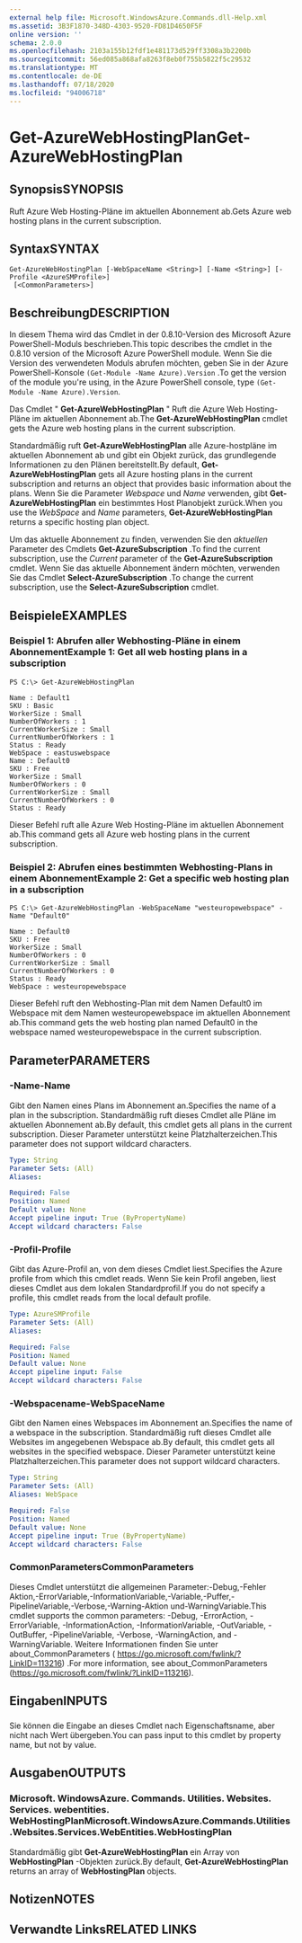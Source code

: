 ```yaml
---
external help file: Microsoft.WindowsAzure.Commands.dll-Help.xml
ms.assetid: 3B3F1870-348D-4303-9520-FD81D4650F5F
online version: ''
schema: 2.0.0
ms.openlocfilehash: 2103a155b12fdf1e481173d529ff3308a3b2200b
ms.sourcegitcommit: 56ed085a868afa8263f8eb0f755b5822f5c29532
ms.translationtype: MT
ms.contentlocale: de-DE
ms.lasthandoff: 07/18/2020
ms.locfileid: "94006718"
---
```

# <span data-ttu-id="5c099-101">Get-AzureWebHostingPlan</span><span class="sxs-lookup"><span data-stu-id="5c099-101">Get-AzureWebHostingPlan</span></span>

## <span data-ttu-id="5c099-102">Synopsis</span><span class="sxs-lookup"><span data-stu-id="5c099-102">SYNOPSIS</span></span>
<span data-ttu-id="5c099-103">Ruft Azure Web Hosting-Pläne im aktuellen Abonnement ab.</span><span class="sxs-lookup"><span data-stu-id="5c099-103">Gets Azure web hosting plans in the current subscription.</span></span>

## <span data-ttu-id="5c099-104">Syntax</span><span class="sxs-lookup"><span data-stu-id="5c099-104">SYNTAX</span></span>

```
Get-AzureWebHostingPlan [-WebSpaceName <String>] [-Name <String>] [-Profile <AzureSMProfile>]
 [<CommonParameters>]
```

## <span data-ttu-id="5c099-105">Beschreibung</span><span class="sxs-lookup"><span data-stu-id="5c099-105">DESCRIPTION</span></span>
<span data-ttu-id="5c099-106">In diesem Thema wird das Cmdlet in der 0.8.10-Version des Microsoft Azure PowerShell-Moduls beschrieben.</span><span class="sxs-lookup"><span data-stu-id="5c099-106">This topic describes the cmdlet in the 0.8.10 version of the Microsoft Azure PowerShell module.</span></span>
<span data-ttu-id="5c099-107">Wenn Sie die Version des verwendeten Moduls abrufen möchten, geben Sie in der Azure PowerShell-Konsole `(Get-Module -Name Azure).Version` .</span><span class="sxs-lookup"><span data-stu-id="5c099-107">To get the version of the module you're using, in the Azure PowerShell console, type `(Get-Module -Name Azure).Version`.</span></span>

<span data-ttu-id="5c099-108">Das Cmdlet " **Get-AzureWebHostingPlan** " Ruft die Azure Web Hosting-Pläne im aktuellen Abonnement ab.</span><span class="sxs-lookup"><span data-stu-id="5c099-108">The **Get-AzureWebHostingPlan** cmdlet gets the Azure web hosting plans in the current subscription.</span></span>

<span data-ttu-id="5c099-109">Standardmäßig ruft **Get-AzureWebHostingPlan** alle Azure-hostpläne im aktuellen Abonnement ab und gibt ein Objekt zurück, das grundlegende Informationen zu den Plänen bereitstellt.</span><span class="sxs-lookup"><span data-stu-id="5c099-109">By default, **Get-AzureWebHostingPlan** gets all Azure hosting plans in the current subscription and returns an object that provides basic information about the plans.</span></span>
<span data-ttu-id="5c099-110">Wenn Sie die Parameter *Webspace* und *Name* verwenden, gibt **Get-AzureWebHostingPlan** ein bestimmtes Host Planobjekt zurück.</span><span class="sxs-lookup"><span data-stu-id="5c099-110">When you use the *WebSpace* and *Name* parameters, **Get-AzureWebHostingPlan** returns a specific hosting plan object.</span></span>

<span data-ttu-id="5c099-111">Um das aktuelle Abonnement zu finden, verwenden Sie den *aktuellen* Parameter des Cmdlets **Get-AzureSubscription** .</span><span class="sxs-lookup"><span data-stu-id="5c099-111">To find the current subscription, use the *Current* parameter of the **Get-AzureSubscription** cmdlet.</span></span>
<span data-ttu-id="5c099-112">Wenn Sie das aktuelle Abonnement ändern möchten, verwenden Sie das Cmdlet **Select-AzureSubscription** .</span><span class="sxs-lookup"><span data-stu-id="5c099-112">To change the current subscription, use the **Select-AzureSubscription** cmdlet.</span></span>

## <span data-ttu-id="5c099-113">Beispiele</span><span class="sxs-lookup"><span data-stu-id="5c099-113">EXAMPLES</span></span>

### <span data-ttu-id="5c099-114">Beispiel 1: Abrufen aller Webhosting-Pläne in einem Abonnement</span><span class="sxs-lookup"><span data-stu-id="5c099-114">Example 1: Get all web hosting plans in a subscription</span></span>
```
PS C:\> Get-AzureWebHostingPlan 

Name : Default1 
SKU : Basic 
WorkerSize : Small 
NumberOfWorkers : 1 
CurrentWorkerSize : Small 
CurrentNumberOfWorkers : 1 
Status : Ready 
WebSpace : eastuswebspace 
Name : Default0 
SKU : Free 
WorkerSize : Small 
NumberOfWorkers : 0 
CurrentWorkerSize : Small 
CurrentNumberOfWorkers : 0 
Status : Ready
```

<span data-ttu-id="5c099-115">Dieser Befehl ruft alle Azure Web Hosting-Pläne im aktuellen Abonnement ab.</span><span class="sxs-lookup"><span data-stu-id="5c099-115">This command gets all Azure web hosting plans in the current subscription.</span></span>

### <span data-ttu-id="5c099-116">Beispiel 2: Abrufen eines bestimmten Webhosting-Plans in einem Abonnement</span><span class="sxs-lookup"><span data-stu-id="5c099-116">Example 2: Get a specific web hosting plan in a subscription</span></span>
```
PS C:\> Get-AzureWebHostingPlan -WebSpaceName "westeuropewebspace" -Name "Default0" 

Name : Default0 
SKU : Free 
WorkerSize : Small 
NumberOfWorkers : 0 
CurrentWorkerSize : Small 
CurrentNumberOfWorkers : 0 
Status : Ready 
WebSpace : westeuropewebspace
```

<span data-ttu-id="5c099-117">Dieser Befehl ruft den Webhosting-Plan mit dem Namen Default0 im Webspace mit dem Namen westeuropewebspace im aktuellen Abonnement ab.</span><span class="sxs-lookup"><span data-stu-id="5c099-117">This command gets the web hosting plan named Default0 in the webspace named westeuropewebspace in the current subscription.</span></span>

## <span data-ttu-id="5c099-118">Parameter</span><span class="sxs-lookup"><span data-stu-id="5c099-118">PARAMETERS</span></span>

### <span data-ttu-id="5c099-119">-Name</span><span class="sxs-lookup"><span data-stu-id="5c099-119">-Name</span></span>
<span data-ttu-id="5c099-120">Gibt den Namen eines Plans im Abonnement an.</span><span class="sxs-lookup"><span data-stu-id="5c099-120">Specifies the name of a plan in the subscription.</span></span>
<span data-ttu-id="5c099-121">Standardmäßig ruft dieses Cmdlet alle Pläne im aktuellen Abonnement ab.</span><span class="sxs-lookup"><span data-stu-id="5c099-121">By default, this cmdlet gets all plans in the current subscription.</span></span>
<span data-ttu-id="5c099-122">Dieser Parameter unterstützt keine Platzhalterzeichen.</span><span class="sxs-lookup"><span data-stu-id="5c099-122">This parameter does not support wildcard characters.</span></span>

```yaml
Type: String
Parameter Sets: (All)
Aliases: 

Required: False
Position: Named
Default value: None
Accept pipeline input: True (ByPropertyName)
Accept wildcard characters: False
```

### <span data-ttu-id="5c099-123">-Profil</span><span class="sxs-lookup"><span data-stu-id="5c099-123">-Profile</span></span>
<span data-ttu-id="5c099-124">Gibt das Azure-Profil an, von dem dieses Cmdlet liest.</span><span class="sxs-lookup"><span data-stu-id="5c099-124">Specifies the Azure profile from which this cmdlet reads.</span></span>
<span data-ttu-id="5c099-125">Wenn Sie kein Profil angeben, liest dieses Cmdlet aus dem lokalen Standardprofil.</span><span class="sxs-lookup"><span data-stu-id="5c099-125">If you do not specify a profile, this cmdlet reads from the local default profile.</span></span>

```yaml
Type: AzureSMProfile
Parameter Sets: (All)
Aliases: 

Required: False
Position: Named
Default value: None
Accept pipeline input: False
Accept wildcard characters: False
```

### <span data-ttu-id="5c099-126">-Webspacename</span><span class="sxs-lookup"><span data-stu-id="5c099-126">-WebSpaceName</span></span>
<span data-ttu-id="5c099-127">Gibt den Namen eines Webspaces im Abonnement an.</span><span class="sxs-lookup"><span data-stu-id="5c099-127">Specifies the name of a webspace in the subscription.</span></span>
<span data-ttu-id="5c099-128">Standardmäßig ruft dieses Cmdlet alle Websites im angegebenen Webspace ab.</span><span class="sxs-lookup"><span data-stu-id="5c099-128">By default, this cmdlet gets all websites in the specified webspace.</span></span>
<span data-ttu-id="5c099-129">Dieser Parameter unterstützt keine Platzhalterzeichen.</span><span class="sxs-lookup"><span data-stu-id="5c099-129">This parameter does not support wildcard characters.</span></span>

```yaml
Type: String
Parameter Sets: (All)
Aliases: WebSpace

Required: False
Position: Named
Default value: None
Accept pipeline input: True (ByPropertyName)
Accept wildcard characters: False
```

### <span data-ttu-id="5c099-130">CommonParameters</span><span class="sxs-lookup"><span data-stu-id="5c099-130">CommonParameters</span></span>
<span data-ttu-id="5c099-131">Dieses Cmdlet unterstützt die allgemeinen Parameter:-Debug,-Fehler Aktion,-ErrorVariable,-InformationVariable,-Variable,-Puffer,-PipelineVariable,-Verbose,-Warning-Aktion und-WarningVariable.</span><span class="sxs-lookup"><span data-stu-id="5c099-131">This cmdlet supports the common parameters: -Debug, -ErrorAction, -ErrorVariable, -InformationAction, -InformationVariable, -OutVariable, -OutBuffer, -PipelineVariable, -Verbose, -WarningAction, and -WarningVariable.</span></span> <span data-ttu-id="5c099-132">Weitere Informationen finden Sie unter about_CommonParameters ( https://go.microsoft.com/fwlink/?LinkID=113216) .</span><span class="sxs-lookup"><span data-stu-id="5c099-132">For more information, see about_CommonParameters (https://go.microsoft.com/fwlink/?LinkID=113216).</span></span>

## <span data-ttu-id="5c099-133">Eingaben</span><span class="sxs-lookup"><span data-stu-id="5c099-133">INPUTS</span></span>

###  
<span data-ttu-id="5c099-134">Sie können die Eingabe an dieses Cmdlet nach Eigenschaftsname, aber nicht nach Wert übergeben.</span><span class="sxs-lookup"><span data-stu-id="5c099-134">You can pass input to this cmdlet by property name, but not by value.</span></span>

## <span data-ttu-id="5c099-135">Ausgaben</span><span class="sxs-lookup"><span data-stu-id="5c099-135">OUTPUTS</span></span>

### <span data-ttu-id="5c099-136">Microsoft. WindowsAzure. Commands. Utilities. Websites. Services. webentities. WebHostingPlan</span><span class="sxs-lookup"><span data-stu-id="5c099-136">Microsoft.WindowsAzure.Commands.Utilities.Websites.Services.WebEntities.WebHostingPlan</span></span>
<span data-ttu-id="5c099-137">Standardmäßig gibt **Get-AzureWebHostingPlan** ein Array von **WebHostingPlan** -Objekten zurück.</span><span class="sxs-lookup"><span data-stu-id="5c099-137">By default, **Get-AzureWebHostingPlan** returns an array of **WebHostingPlan** objects.</span></span>

## <span data-ttu-id="5c099-138">Notizen</span><span class="sxs-lookup"><span data-stu-id="5c099-138">NOTES</span></span>

## <span data-ttu-id="5c099-139">Verwandte Links</span><span class="sxs-lookup"><span data-stu-id="5c099-139">RELATED LINKS</span></span>

